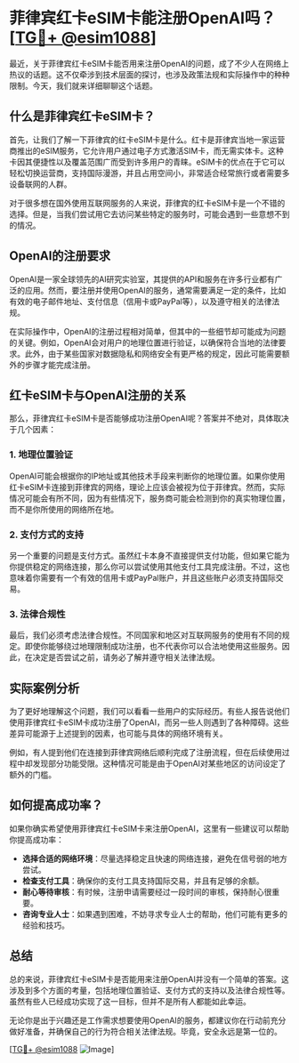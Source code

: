 # 菲律宾红卡eSIM卡能注册OpenAI吗？[[TG💪+ @esim1088](https://t.me/s/esim1088)]

最近，关于菲律宾红卡eSIM卡能否用来注册OpenAI的问题，成了不少人在网络上热议的话题。这不仅牵涉到技术层面的探讨，也涉及政策法规和实际操作中的种种限制。今天，我们就来详细聊聊这个话题。

## 什么是菲律宾红卡eSIM卡？

首先，让我们了解一下菲律宾的红卡eSIM卡是什么。红卡是菲律宾当地一家运营商推出的eSIM服务，它允许用户通过电子方式激活SIM卡，而无需实体卡。这种卡因其便捷性以及覆盖范围广而受到许多用户的青睐。eSIM卡的优点在于它可以轻松切换运营商，支持国际漫游，并且占用空间小，非常适合经常旅行或者需要多设备联网的人群。

对于很多想在国外使用互联网服务的人来说，菲律宾的红卡eSIM卡是一个不错的选择。但是，当我们尝试用它去访问某些特定的服务时，可能会遇到一些意想不到的情况。

## OpenAI的注册要求

OpenAI是一家全球领先的AI研究实验室，其提供的API和服务在许多行业都有广泛的应用。然而，要注册并使用OpenAI的服务，通常需要满足一定的条件，比如有效的电子邮件地址、支付信息（信用卡或PayPal等），以及遵守相关的法律法规。

在实际操作中，OpenAI的注册过程相对简单，但其中的一些细节却可能成为问题的关键。例如，OpenAI会对用户的地理位置进行验证，以确保符合当地的法律要求。此外，由于某些国家对数据隐私和网络安全有更严格的规定，因此可能需要额外的步骤才能完成注册。

## 红卡eSIM卡与OpenAI注册的关系

那么，菲律宾红卡eSIM卡是否能够成功注册OpenAI呢？答案并不绝对，具体取决于几个因素：

### 1. 地理位置验证

OpenAI可能会根据你的IP地址或其他技术手段来判断你的地理位置。如果你使用红卡eSIM卡连接到菲律宾的网络，理论上应该会被视为位于菲律宾。然而，实际情况可能会有所不同，因为有些情况下，服务商可能会检测到你的真实物理位置，而不是你所使用的网络所在地。

### 2. 支付方式的支持

另一个重要的问题是支付方式。虽然红卡本身不直接提供支付功能，但如果它能为你提供稳定的网络连接，那么你可以尝试使用其他支付工具完成注册。不过，这也意味着你需要有一个有效的信用卡或PayPal账户，并且这些账户必须支持国际交易。

### 3. 法律合规性

最后，我们必须考虑法律合规性。不同国家和地区对互联网服务的使用有不同的规定。即使你能够绕过地理限制成功注册，也不代表你可以合法地使用这些服务。因此，在决定是否尝试之前，请务必了解并遵守相关法律法规。

## 实际案例分析

为了更好地理解这个问题，我们可以看看一些用户的实际经历。有些人报告说他们使用菲律宾红卡eSIM卡成功注册了OpenAI，而另一些人则遇到了各种障碍。这些差异可能源于上述提到的因素，也可能与具体的网络环境有关。

例如，有人提到他们在连接到菲律宾网络后顺利完成了注册流程，但在后续使用过程中却发现部分功能受限。这种情况可能是由于OpenAI对某些地区的访问设定了额外的门槛。

## 如何提高成功率？

如果你确实希望使用菲律宾红卡eSIM卡来注册OpenAI，这里有一些建议可以帮助你提高成功率：

- **选择合适的网络环境**：尽量选择稳定且快速的网络连接，避免在信号弱的地方尝试。
- **检查支付工具**：确保你的支付工具支持国际交易，并且有足够的余额。
- **耐心等待审核**：有时候，注册申请需要经过一段时间的审核，保持耐心很重要。
- **咨询专业人士**：如果遇到困难，不妨寻求专业人士的帮助，他们可能有更多的经验和技巧。

## 总结

总的来说，菲律宾红卡eSIM卡是否能用来注册OpenAI并没有一个简单的答案。这涉及到多个方面的考量，包括地理位置验证、支付方式的支持以及法律合规性等。虽然有些人已经成功实现了这一目标，但并不是所有人都能如此幸运。

无论你是出于兴趣还是工作需求想要使用OpenAI的服务，都建议你在行动前充分做好准备，并确保自己的行为符合相关法律法规。毕竟，安全永远是第一位的。

[[TG💪+ @esim1088](https://t.me/s/esim1088) ![Image](https://i.postimg.cc/4NQfJmqS/Snipaste-2025-05-13-00-14-12.png)]